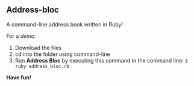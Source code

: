 ## Address-bloc
A command-line address book written in Ruby!

For a *demo*:

1. Download the files
2. cd into the folder using command-line
3. Run **Address Bloc** by executing this command in the command line: `$ ruby address_bloc.rb`

**Have fun!**
